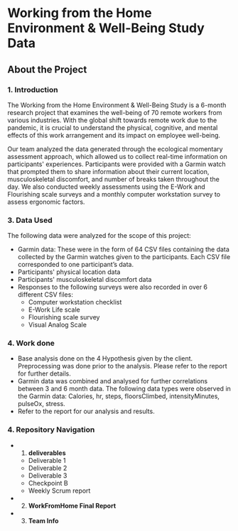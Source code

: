 # Working from the Home Environment & Well-Being Study Data
## About the Project
### 1. Introduction
The Working from the Home Environment & Well-Being Study is a 6-month research project that examines the well-being of 70 remote workers from various industries. With the global shift towards remote work due to the pandemic, it is crucial to understand the physical, cognitive, and mental effects of this work arrangement and its impact on employee well-being.

Our team analyzed the data generated through the ecological momentary assessment approach, which allowed us to collect real-time information on participants' experiences. Participants were provided with a Garmin watch that prompted them to share information about their current location, musculoskeletal discomfort, and number of breaks taken throughout the day. We also conducted weekly assessments using the E-Work and Flourishing scale surveys and a monthly computer workstation survey to assess ergonomic factors.

### 3. Data Used
The following data were analyzed for the scope of this project:
* Garmin data: These were in the form of 64 CSV files containing the data collected by the Garmin watches given to the participants. Each CSV file corresponded to one participant’s data.
* Participants' physical location data
* Participants' musculoskeletal discomfort data
* Responses to the following surveys were also recorded in over 6 different CSV files:
  * Computer workstation checklist
  * E-Work Life scale
  * Flourishing scale survey
  * Visual Analog Scale

### 4. Work done  
* Base analysis done on the 4 Hypothesis given by the client. Preprocessing was done prior to the analysis. Please refer to the report for further details. 
*  Garmin data was combined and analysed for further correlations between 3 and 6 month data. The following data types were observed in the Garmin data: Calories, hr, steps, floorsClimbed, intensityMinutes, pulseOx, stress. 
* Refer to the report for our analysis and results.

### 4. Repository Navigation
* 1. **deliverables**
  *  Deliverable 1 
  *  Deliverable 2 
  *  Deliverable 3 
  *  Checkpoint B  
  * Weekly Scrum report
* 2. **WorkFromHome Final Report**
* 3. **Team Info**


